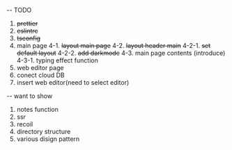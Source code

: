 -- TODO

1. ~~prettier~~
2. ~~eslintrc~~
3. ~~tsconfig~~
4. main page
   4-1. ~~layout main page~~
   4-2. ~~layout header main~~
   4-2-1. ~~set default layout~~
   4-2-2. ~~add darkmode~~
   4-3. main page contents (introduce)
   4-3-1. typing effect function
5. web editor page
6. conect cloud DB
7. insert web editor(need to select editor)

-- want to show

1. notes function
2. ssr
3. recoil
4. directory structure
5. various disign pattern
